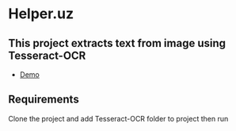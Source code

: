 
# Helper.uz
## This project extracts text from image using Tesseract-OCR

- [Demo](http://helper.question.uz)

## Requirements

Clone the project and add Tesseract-OCR folder to project then run